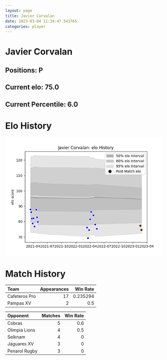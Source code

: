 ```yaml
---  
layout: page  
title: Javier Corvalan  
date: 2023-03-04 11:34:47.543765  
categories: player  
---
```

# Javier Corvalan

## Positions: P

## Current elo: 75.0

## Current Percentile: 6.0

# Elo History


![elo history](history_JavierCorvalan.png)
# Match History


| Team          |   Appearances |   Win Rate |
|:--------------|--------------:|-----------:|
| Cafeteros Pro |            17 |   0.235294 |
| Pampas XV     |             2 |   0.5      |

| Opponent      |   Matches |   Win Rate |
|:--------------|----------:|-----------:|
| Cobras        |         5 |        0.6 |
| Olimpia Lions |         4 |        0.5 |
| Selknam       |         4 |        0   |
| Jaguares XV   |         3 |        0   |
| Penarol Rugby |         3 |        0   |